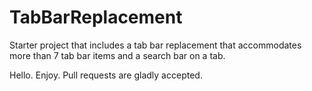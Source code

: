 # TabBarReplacement
Starter project that includes a tab bar replacement that accommodates more than 7 tab bar items and a search bar on a tab.

Hello. Enjoy. Pull requests are gladly accepted.
